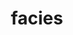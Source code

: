 ---
title: facies
meaning: face
ch: body
pos: nounfifth
stem: faci
genend: ēī
abbgender: m.
abbgender2: masc.
gender: masculine
declension: fifth
---